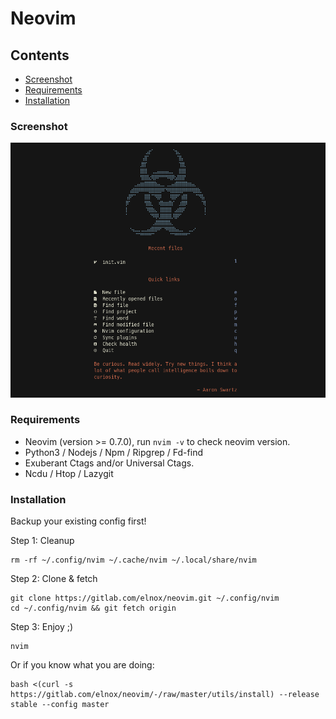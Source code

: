# Neovim

## Contents

- [Screenshot](#screenshot)
- [Requirements](#requirements)
- [Installation](#installation)

### Screenshot

![Neovim](neovim.png "Neovim IDE")

### Requirements

- Neovim (version >= 0.7.0), run `nvim -v` to check neovim version.
- Python3 / Nodejs / Npm / Ripgrep / Fd-find
- Exuberant Ctags and/or Universal Ctags.
- Ncdu / Htop / Lazygit

### Installation

Backup your existing config first!

Step 1: Cleanup
```
rm -rf ~/.config/nvim ~/.cache/nvim ~/.local/share/nvim
```

Step 2: Clone & fetch
```
git clone https://gitlab.com/elnox/neovim.git ~/.config/nvim
cd ~/.config/nvim && git fetch origin
```

Step 3: Enjoy ;)
```
nvim
```

Or if you know what you are doing:
```
bash <(curl -s https://gitlab.com/elnox/neovim/-/raw/master/utils/install) --release stable --config master
```
